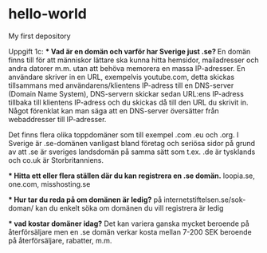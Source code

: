 # hello-world
My first depository
<html>
Uppgift 1c:
<b>* Vad är en domän och varför har Sverige just .se? </b>
En domän finns till för att människor lättare ska kunna hitta hemsidor, mailadresser och andra datorer m.m. utan att behöva memorera en massa IP-adresser. En användare skriver in en URL, exempelvis youtube.com, detta skickas tillsammans med användarens/klientens IP-adress till en DNS-server (Domain Name System), DNS-servern skickar sedan URL:ens IP-adress tillbaka till klientens IP-adress och du skickas då till den URL du skrivit in. Något förenklat kan man säga att en DNS-server översätter från webaddresser till IP-adresser.

Det finns flera olika toppdomäner som till exempel .com .eu och .org. I Sverige är .se-domänen vanligast bland företag och seriösa sidor på grund av att .se är sveriges landsdomän på samma sätt som t.ex. .de är tysklands och co.uk är Storbritanniens. 

<b>* Hitta ett eller flera ställen där du kan registrera en .se domän.</b>
loopia.se, one.com, misshosting.se 

<b>* Hur tar du reda på om domänen är ledig?</b> 
på internetstiftelsen.se/sok-doman/ kan du enkelt söka om domänen du vill registrera är ledig

<b>* vad kostar domäner idag?</b>
Det kan variera ganska mycket beroende på återförsäljare men en .se domän verkar kosta mellan 7-200 SEK beroende på återförsäljare, rabatter, m.m. 

</html>
